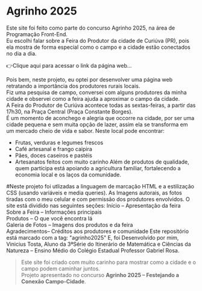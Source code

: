 # Agrinho 2025
Este site foi feito como parte do concurso Agrinho 2025, na área de Programação Front-End.  
Eu escolhi falar sobre a Feira do Produtor da cidade de Curiúva (PR), pois ela mostra de forma especial como o campo e a cidade estão conectados no dia a dia.

 👉Clique aqui para acessar o link da página web... 

Pois bem, neste projeto, eu optei por desenvolver uma página web retratando a importância dos produtores rurais locais.  
Fiz uma pesquisa de campo, conversei com alguns produtores da minha cidade e observei como a feira ajuda a aproximar o campo da cidade.  
A Feira do Produtor de Curiúva acontece todas as sextas-feiras, a partir das 17h30, na Praça Central (Praça Constante Borges).  
É um momento de aconchego e alegria que occorre na cidade, por ser uma cidade pequena e sem muita opção de lazer, assim ela se transforma em um mercado cheio de vida e sabor.
Neste local pode encontrar:
- Frutas, verduras e legumes frescos  
- Café artesanal e frango caipira  
- Pães, doces caseiros e pastéis  
- Artesanatos feitos com muito carinho
Além de produtos de qualidade, quem participa está apoiando a agricultura familiar, fortalecendo a economia local e os laços da comunidade.

#Neste projeto foi utlizadas  a linguagem de marcação HTML e a estilização CSS (usando variáveis e media queries). 
As Imagens autorais, as fotos tiradas com o meu  celular e com permissão dos produtores envolvidos.
O site está dividido nas seguintes seções:
Início – Apresentação da feira  
Sobre a Feira – Informações principais  
Produtos – O que você encontra lá  
Galeria de Fotos – Imagens dos produtos e da feira  
Agradecimentos– Créditos aos produtores e comunidade
Este repositório está marcado com a tag: "agrinho2025"
E, foi Desenvolvido por mim, Vinicius Tosta, Aluno da 3ªSérie  do Itinerário de Matemática e Ciências da Natureza – Ensino Médio  do Colégio Estadual Professor Gabriel Rosa.
> Este site foi criado com muito carinho para mostrar como a cidade e o campo podem caminhar juntos.  
> Projeto apresentado no concurso **Agrinho 2025 – Festejando a Conexão Campo-Cidade**.
